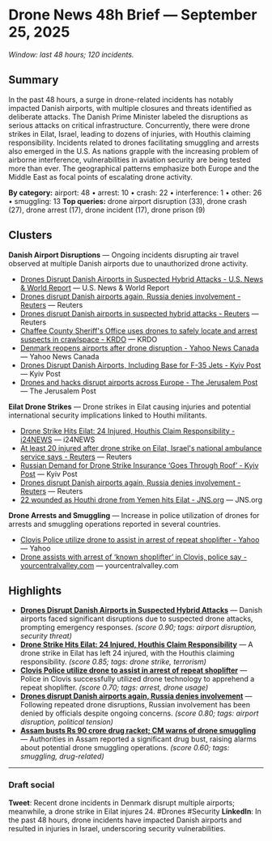 # Drone News 48h Brief — September 25, 2025

_Window: last 48 hours; 120 incidents._

## Summary
In the past 48 hours, a surge in drone-related incidents has notably impacted Danish airports, with multiple closures and threats identified as deliberate attacks. The Danish Prime Minister labeled the disruptions as serious attacks on critical infrastructure. Concurrently, there were drone strikes in Eilat, Israel, leading to dozens of injuries, with Houthis claiming responsibility. Incidents related to drones facilitating smuggling and arrests also emerged in the U.S. As nations grapple with the increasing problem of airborne interference, vulnerabilities in aviation security are being tested more than ever. The geographical patterns emphasize both Europe and the Middle East as focal points of escalating drone activity.

**By category:** airport: 48 • arrest: 10 • crash: 22 • interference: 1 • other: 26 • smuggling: 13
**Top queries:** drone airport disruption (33), drone crash (27), drone arrest (17), drone incident (17), drone prison (9)

## Clusters
**Danish Airport Disruptions** — Ongoing incidents disrupting air travel observed at multiple Danish airports due to unauthorized drone activity.
- [Drones Disrupt Danish Airports in Suspected Hybrid Attacks - U.S. News & World Report](https://news.google.com/rss/articles/CBMiowFBVV95cUxOSGMzOEJRLTN1SXRkZWZFTGt3ckNIWUxGRUQ2ZEZWSjRjVlpZV2ZpV2ZOZDVYOFBBSHJQdEQ2Sm9mRWZXLWJZLVNvZU5OYnFaQU91bzdKQmd0bXVDQ1FScDJ1ZHloTC1HLWtwZm85QTZQM2cyZWZJZUlvQzNhczVpLURjTFprQkJfX3B5OXJqNWpQZTV1QU95RjNoQS1qa3VlRXd3?oc=5) — U.S. News & World Report
- [Drones disrupt Danish airports again, Russia denies involvement - Reuters](https://news.google.com/rss/articles/CBMinAFBVV95cUxPOENEd2hyQ2ljQkpQZmpZNEp3OG14REM1a0J2NkdraVlXZ3lGVGhPaU9WUkhPRWNFczd3QXJuQkh6V2dnblVNOGwwdkdEMF9GcjM5bkRWd3JTbGJveGM0NkhnbTBsTG5RRVJMWm9vMFY3NHZXcHNRcEtMaXI0SFZmcVlGSjUyVy1EMnhwVm4xeU9FbWduaTg4TGVoemw?oc=5) — Reuters
- [Drones disrupt Danish airports in suspected hybrid attacks - Reuters](https://news.google.com/rss/articles/CBMinAFBVV95cUxPOENEd2hyQ2ljQkpQZmpZNEp3OG14REM1a0J2NkdraVlXZ3lGVGhPaU9WUkhPRWNFczd3QXJuQkh6V2dnblVNOGwwdkdEMF9GcjM5bkRWd3JTbGJveGM0NkhnbTBsTG5RRVJMWm9vMFY3NHZXcHNRcEtMaXI0SFZmcVlGSjUyVy1EMnhwVm4xeU9FbWduaTg4TGVoemw?oc=5) — Reuters
- [Chaffee County Sheriff's Office uses drones to safely locate and arrest suspects in crawlspace - KRDO](https://news.google.com/rss/articles/CBMixgFBVV95cUxPT29fZV9kNjUwYmZCOS15WmE4S19lYWg4NDltOTQyNlBvUDBHUjYya191aTk4akRJaG4yVUJFblJYakpvTjBhUHNKSG9iX0NBOXNFdUphY3BpV3FZRHk5NmdMT1NXTUNVcEhTOUhLWHBfZFZ5UklJQ1pkMjBwSkg2bnFoaUh1R2dJNWthN0RYNFBTNjJuMU9qSVlLTVdBSWxkSTZXNjdUNE00U2xhZUdMLWJaRl85cTFOVjZMUFlKc1NpLVpVNVE?oc=5) — KRDO
- [Denmark reopens airports after drone disruption - Yahoo News Canada](https://news.google.com/rss/articles/CBMiigFBVV95cUxPMEJqbE9KUzl0b0RUZkl3SUZWVG5LNnFCOVBTQkxXWEhvVTFnU0NpTkJaNi1fNWNQbGswVHhRVHZUV0VWSTF1eW1QS1VDajFQQ1A3YWI2WENFX1ZEdnN2RXVzYkxZYlFtZm1yVzNXSVBudkg0eGZteVlHM1dHaEtpTEVaVXQ3T1NKVUE?oc=5) — Yahoo News Canada
- [Drones Disrupt Danish Airports, Including Base for F-35 Jets - Kyiv Post](https://news.google.com/rss/articles/CBMiS0FVX3lxTE9qVEllZU5iWEJIRzB4V2NfdHhfWGREWkpsamZZcWdOU0hRc0VGSTZHMzRIeEtET1AxN2tOYUtRcjFGYXcybkFCblJEaw?oc=5) — Kyiv Post
- [Drones and hacks disrupt airports across Europe - The Jerusalem Post](https://news.google.com/rss/articles/CBMiY0FVX3lxTFB4Mmo2a1RBVVpCcVkxTGdBenBYak5oTzVpNEJzcVlyam5PTi1ucXpSdHFMRGJBUmFRTXJpT2h5bEVNdjJuVDdaNU5XSUJWM1JaclJqdWpIVENYeUd0X25mdEdIZw?oc=5) — The Jerusalem Post

**Eilat Drone Strikes** — Drone strikes in Eilat causing injuries and potential international security implications linked to Houthi militants.
- [Drone Strike Hits Eilat: 24 Injured, Houthis Claim Responsibility - i24NEWS](https://news.google.com/rss/articles/CBMitAFBVV95cUxNdEdmcmpwNnNEVXFrQ1Bic0RPbWZvNFBkcm1DOHFOdHNjYWVfLWtDdmRBU3lRSEl2V3BBRk9VdnVxeTU4SHk5WkVycXdyOEdoRmJmZnpEelFDXzFrX0NheTBQT3B1UFFMMnltSHN6N25KQXJoZ1VNcldURmQ0cEt4U0QzVEtqRUZTaG8tWWdLeklzbVNlZjdwcTQzWDR1aXItaXpybDdKVlUwajJ1anFkb1NCVzY?oc=5) — i24NEWS
- [At least 20 injured after drone strike on Eilat, Israel's national ambulance service says - Reuters](https://news.google.com/rss/articles/CBMiuwFBVV95cUxPc29RUDB1S2tWTVZVdl9Hem41Ym1mWW9Kb3JXOW1HR0F3dHpYR0dkX2VkMnZlNzVBbXFraGRtamRFSG40NDZ2cHl4eUVZYURCWDB5bDVQMkZtVkNJajBjcXNIby14QzR4T3REempRRG1WLWNjRkVpWGYzTkVsbmFSMXQwSmtjU2hzdmIweEtQeWpuNExuOXdETXRtejhSejd4UXNadDJDNlk1eXFWSWdSU0l5S3FvM2pzQkFR?oc=5) — Reuters
- [Russian Demand for Drone Strike Insurance ‘Goes Through Roof’ - Kyiv Post](https://news.google.com/rss/articles/CBMiS0FVX3lxTE1fTHRjVl9OWGhIalpYSGVQWk9DU29EcHNzV2FPV3V4Z09hN2JDVEVyb1RXZzQwcVF3YW9NZ2JPRU5RSHBWNjBpQjRDSQ?oc=5) — Kyiv Post
- [Drones disrupt Danish airports again, Russia denies involvement - Reuters](https://news.google.com/rss/articles/CBMinAFBVV95cUxPOENEd2hyQ2ljQkpQZmpZNEp3OG14REM1a0J2NkdraVlXZ3lGVGhPaU9WUkhPRWNFczd3QXJuQkh6V2dnblVNOGwwdkdEMF9GcjM5bkRWd3JTbGJveGM0NkhnbTBsTG5RRVJMWm9vMFY3NHZXcHNRcEtMaXI0SFZmcVlGSjUyVy1EMnhwVm4xeU9FbWduaTg4TGVoemw?oc=5) — Reuters
- [22 wounded as Houthi drone from Yemen hits Eilat - JNS.org](https://news.google.com/rss/articles/CBMif0FVX3lxTE5sMGI5a0RFZ2NOR1ZPWUtqM2p2TmdpTnk0dURMb1pRWFgtbDRjN2ZDb25ZSkU5V3VhNUVfWXMyZ0JBZ05sY2YwaFFWLWh4Z3FPajJaWHIzR3gwOUYwM216V2RBNVBUWm9xWllWbGFHWjVYUlM0TUFEZzg3cWtQdEE?oc=5) — JNS.org

**Drone Arrests and Smuggling** — Increase in police utilization of drones for arrests and smuggling operations reported in several countries.
- [Clovis Police utilize drone to assist in arrest of repeat shoplifter - Yahoo](https://news.google.com/rss/articles/CBMiiwFBVV95cUxPU2xhV1VjQlpnamIyTklxUS1OSXhjXzFWdHFxZ0FxenBDRXRJNi1GWkN6dlFzOER5QWFwTEJmOTdDeFlzSlJzUUdZMXBNN0hXeHBadzZPbU1ta2xwZnNzQ3IyQW1OQzRBbzhkeXhla2ROWW5JeUx4ZFRvVXU2MnhpbzAyQ1pUVDV0Y1Mw?oc=5) — Yahoo
- [Drone assists with arrest of ‘known shoplifter’ in Clovis, police say - yourcentralvalley.com](https://news.google.com/rss/articles/CBMifEFVX3lxTFB6WFJhTEs4RHliMDZFZDVWaTFrRjhIUVdnR3BNcC1FVG1QRVFyQm5sREdmSkZxVjJGRG9QdURDMUhKaWZEajVRTUZPaTB1ZTYtNDIxRnlwRkJ4UmotcjVGOENha25kbXhNcUt3ekhEWlVTclRxc25aRTNGREnSAYIBQVVfeXFMTmFOVTJ4SkVKYWFGUzNYWmVlRTFBSkhucHluNGVOeXBHa2hPdS01OEZHNHpBOUpwUDBzN2RORWdUMXhDM3NVMl9udXJiTmpuWm5mYVhyWFp1WUg2aVVYcEUzTzlXdEJKTThIbnU5SUVBb2FRcnhEWlhERHZXejUtUExrdw?oc=5) — yourcentralvalley.com

## Highlights
- **[Drones Disrupt Danish Airports in Suspected Hybrid Attacks](https://news.google.com/rss/articles/CBMiowFBVV95cUxOSGMzOEJRLTN1SXRkZWZFTGt3ckNIWUxGRUQ2ZEZWSjRjVlpZV2ZpV2ZOZDVYOFBBSHJQdEQ2Sm9mRWZXLWJZLVNvZU5OYnFaQU91bzdKQmd0bXVDQ1FScDJ1ZHloTC1HLWtwZm85QTZQM2cyZWZJZUlvQzNhczVpLURjTFprQkJfX3B5OXJqNWpQZTV1QU95RjNoQS1qa3VlRXd3?oc=5)** — Danish airports faced significant disruptions due to suspected drone attacks, prompting emergency responses. _(score 0.90; tags: airport disruption, security threat)_
- **[Drone Strike Hits Eilat: 24 Injured, Houthis Claim Responsibility](https://news.google.com/rss/articles/CBMitAFBVV95cUxNdEdmcmpwNnNEVXFrQ1Bic0RPbWZvNFBkcm1DOHFOdHNjYWVfLWtDdmRBU3lRSEl2V3BBRk9VdnVxeTU4SHk5WkVycXdyOEdoRmJmZnpEelFDXzFrX0NheTBQT3B1UFFMMnltSHN6N25KQXJoZ1VNcldURmQ0cEt4U0QzVEtqRUZTaG8tWWdLeklzbVNlZjdwcTQzWDR1aXItaXpybDdKVlUwajJ1anFkb1NCVzY?oc=5)** — A drone strike in Eilat has left 24 injured, with the Houthis claiming responsibility. _(score 0.85; tags: drone strike, terrorism)_
- **[Clovis Police utilize drone to assist in arrest of repeat shoplifter](https://news.google.com/rss/articles/CBMiiwFBVV95cUxPU2xhV1VjQlpnamIyTklxUS1OSXhjXzFWdHFxZ0FxenBDRXRJNi1GWkN6dlFzOER5QWFwTEJmOTdDeFlzSlJzUUdZMXBNN0hXeHBadzZPbU1ta2xwZnNzQ3IyQW1OQzRBbzhkeXhla2ROWW5JeUx4ZFRvVXU2MnhpbzAyQ1pUVDV0Y1Mw?oc=5)** — Police in Clovis successfully utilized drone technology to apprehend a repeat shoplifter. _(score 0.70; tags: arrest, drone usage)_
- **[Drones disrupt Danish airports again, Russia denies involvement](https://news.google.com/rss/articles/CBMinAFBVV95cUxPOENEd2hyQ2ljQkpQZmpZNEp3OG14REM1a0J2NkdraVlXZ3lGVGhPaU9WUkhPRWNFczd3QXJuQkh6V2dnblVNOGwwdkdEMF9GcjM5bkRWd3JTbGJveGM0NkhnbTBsTG5RRVJMWm9vMFY3NHZXcHNRcEtMaXI0SFZmcVlGSjUyVy1EMnhwVm4xeU9FbWduaTg4TGVoemw?oc=5)** — Following repeated drone disruptions, Russian involvement has been denied by officials despite ongoing concerns. _(score 0.80; tags: airport disruption, political tension)_
- **[Assam busts Rs 90 crore drug racket; CM warns of drone smuggling](https://news.google.com/rss/articles/CBMiZEFVX3lxTFBsVEl0d1VMSFBZem5MdzVnRDhaLV82ek94MVlWZnlEbkRKVEdRWnJ2ODQ3bHVBeTByNUUwT1V5RjhmLUQ5bjlXNDd3b1FJYzFnX01pNlpkaGJQMlFNd0thZ2Vnb1I?oc=5)** — Authorities in Assam reported a significant drug bust, raising alarms about potential drone smuggling operations. _(score 0.60; tags: smuggling, drug-related)_

---
### Draft social
**Tweet**: Recent drone incidents in Denmark disrupt multiple airports; meanwhile, a drone strike in Eilat injures 24. #Drones #Security
**LinkedIn**: In the past 48 hours, drone incidents have impacted Danish airports and resulted in injuries in Israel, underscoring security vulnerabilities.
